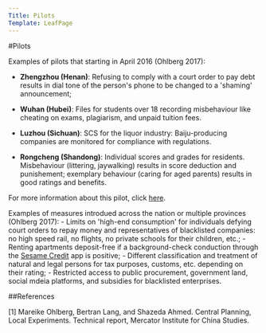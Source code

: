 ```yaml
---
Title: Pilots
Template: LeafPage
---
```


#Pilots

Examples of pilots that starting in April 2016 (Ohlberg 2017):

  - **Zhengzhou (Henan)**: Refusing to comply with a court order to pay debt results in dial tone of the person's phone to be changed to a 'shaming' announcement;
  
  - **Wuhan (Hubei)**: Files for students over 18 recording misbehaviour like cheating on exams, plagiarism, and unpaid tuition fees.
  
  - **Luzhou (Sichuan)**: SCS for the liquor industry: Baiju-producing companies are monitored for compliance with regulations.
  
  - **Rongcheng (Shandong)**: Individual scores and grades for residents. Misbehaviour (littering, jaywalking) results in score deduction and punishement; exemplary behaviour (caring for aged parents) results in good ratings and benefits. 
  
  For more information about this pilot, click [here](https://cueimps.soc.srcf.net/course/course/credit-scores/Social_Credit_Scores/china/plan/pilots/rongcheng). 
  
  Examples of measures introdued across the nation or multiple provinces (Ohlberg 2017):
    - Limits on 'high-end consumption' for individuals defying court orders to repay money and representatives of blacklisted companies: no high speed rail, no flights, no private schools for their children, etc.;
    - Renting apartments deposit-free if a background-check conduction through the [Sesame Credit](https://cueimps.soc.srcf.net/course/course/credit-scores/Social_Credit_Scores/china/plan/scoring/3/sesamecredit) app is positive; 
    - Different classification and treatment of natural and legal persons for tax purposes, customs, etc. depending on their rating;
    - Restricted access to public procurement, government land, social mdeia platforms, and subsidies for blacklisted enterprises. 

##References

[1] Mareike Ohlberg, Bertran Lang, and Shazeda Ahmed. Central Planning, Local Experiments. Technical report, Mercator Institute for China Studies. 
